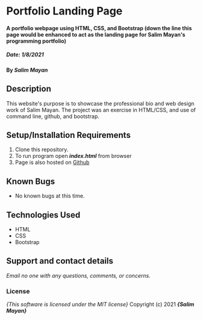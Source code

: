 
# Portfolio Landing Page
#### A portfolio webpage using HTML, CSS, and Bootstrap (down the line this page would be enhanced to act as the landing page for Salim Mayan's programming portfolio)

##### Date: **1/8/2021**

#### By **_Salim Mayan_**

## Description

This website's purpose is to showcase the professional bio and web design work of Salim Mayan. The project was an exercise in HTML/CSS, and use of command line, github, and bootstrap.

## Setup/Installation Requirements
1. Clone this repository.
2. To run program open **_index.html_** from browser
3. Page is also hosted on [Github](https://rekjal.github.io/portfolio-landing-page-E2-WW1)

## Known Bugs

* No known bugs at this time.

## Technologies Used
* HTML
* CSS
* Bootstrap

## Support and contact details
_Email no one with any questions, comments, or concerns._

### License
*{This software is licensed under the MIT license}*
Copyright (c) 2021 **_{Salim Mayan}_**